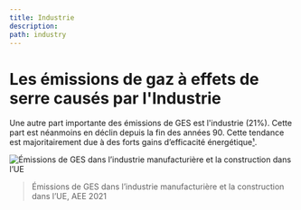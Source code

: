 ```yaml
---
title: Industrie
description:
path: industry
---
```


# Les émissions de gaz à effets de serre causés par l'Industrie

Une autre part importante des émissions de GES est l'industrie (21%). Cette part est néanmoins en déclin depuis la fin des années 90. Cette tendance est majoritairement due à des forts gains d’efficacité énergétique[¹](https://www.statistiques.developpement-durable.gouv.fr/edition-numerique/chiffres-cles-du-climat-2022/12-emissions-de-ges-de-lindustrie).

![Émissions de GES dans l’industrie manufacturière et la construction dans l’UE](/img/emissions_GES_industrie_manufacturiere_construction_UE.png)
> Émissions de GES dans l’industrie manufacturière et la construction dans l’UE, AEE 2021